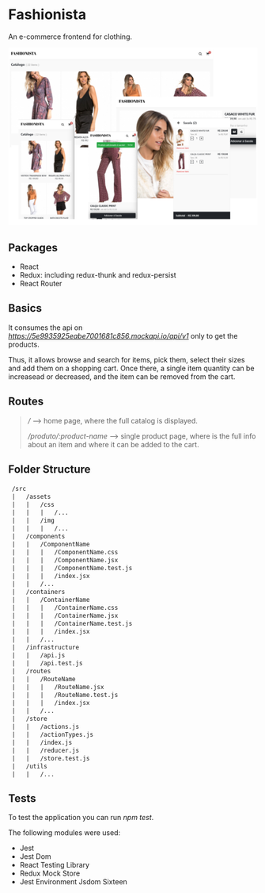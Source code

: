 # Fashionista

An e-commerce frontend for clothing.

![Images of how the pages look like on desktop and mobile](/public/showoff.jpg)


## Packages

* React
* Redux: including redux-thunk and redux-persist
* React Router


## Basics

It consumes the api on *https://5e9935925eabe7001681c856.mockapi.io/api/v1* only to get the products.

Thus, it allows browse and search for items, pick them, select their sizes and add them on a shopping cart. Once there, a single item quantity can be increasead or decreased, and the item can be removed from the cart.


## Routes

> */* --> home page, where the full catalog is displayed.
>
> */produto/:product-name* --> single product page, where is the full info about an item and where it can be added to the cart.


## Folder Structure

```
 /src
 |   /assets
 |   |   /css
 |   |   |   /...
 |   |   /img
 |   |   |   /...
 |   /components
 |   |   /ComponentName
 |   |   |   /ComponentName.css
 |   |   |   /ComponentName.jsx
 |   |   |   /ComponentName.test.js
 |   |   |   /index.jsx
 |   |   /...
 |   /containers
 |   |   /ContainerName
 |   |   |   /ContainerName.css
 |   |   |   /ContainerName.jsx
 |   |   |   /ContainerName.test.js
 |   |   |   /index.jsx
 |   |   /...
 |   /infrastructure
 |   |   /api.js
 |   |   /api.test.js
 |   /routes
 |   |   /RouteName
 |   |   |   /RouteName.jsx
 |   |   |   /RouteName.test.js
 |   |   |   /index.jsx
 |   |   /...
 |   /store
 |   |   /actions.js
 |   |   /actionTypes.js
 |   |   /index.js
 |   |   /reducer.js
 |   |   /store.test.js
 |   /utils
 |   |   /...

```

## Tests

To test the application you can run *npm test*.

The following modules were used:

* Jest
* Jest Dom
* React Testing Library
* Redux Mock Store
* Jest Environment Jsdom Sixteen